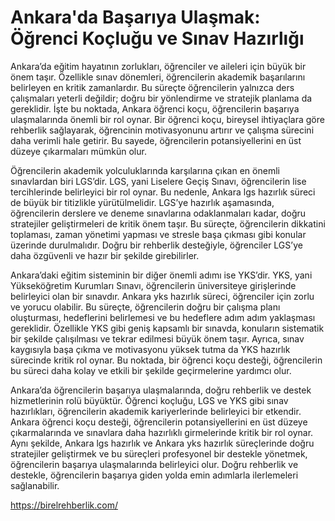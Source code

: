 # Ankara'da Başarıya Ulaşmak: Öğrenci Koçluğu ve Sınav Hazırlığı

Ankara’da eğitim hayatının zorlukları, öğrenciler ve aileleri için büyük bir önem taşır. Özellikle sınav dönemleri, öğrencilerin akademik başarılarını belirleyen en kritik zamanlardır. Bu süreçte öğrencilerin yalnızca ders çalışmaları yeterli değildir; doğru bir yönlendirme ve stratejik planlama da gereklidir. İşte bu noktada, Ankara öğrenci koçu, öğrencilerin başarıya ulaşmalarında önemli bir rol oynar. Bir öğrenci koçu, bireysel ihtiyaçlara göre rehberlik sağlayarak, öğrencinin motivasyonunu artırır ve çalışma sürecini daha verimli hale getirir. Bu sayede, öğrencilerin potansiyellerini en üst düzeye çıkarmaları mümkün olur.

Öğrencilerin akademik yolculuklarında karşılarına çıkan en önemli sınavlardan biri LGS’dir. LGS, yani Liselere Geçiş Sınavı, öğrencilerin lise tercihlerinde belirleyici bir rol oynar. Bu nedenle, Ankara lgs hazırlık süreci de büyük bir titizlikle yürütülmelidir. LGS’ye hazırlık aşamasında, öğrencilerin derslere ve deneme sınavlarına odaklanmaları kadar, doğru stratejiler geliştirmeleri de kritik önem taşır. Bu süreçte, öğrencilerin dikkatini toplaması, zaman yönetimi yapması ve stresle başa çıkması gibi konular üzerinde durulmalıdır. Doğru bir rehberlik desteğiyle, öğrenciler LGS’ye daha özgüvenli ve hazır bir şekilde girebilirler.

Ankara’daki eğitim sisteminin bir diğer önemli adımı ise YKS’dir. YKS, yani Yükseköğretim Kurumları Sınavı, öğrencilerin üniversiteye girişlerinde belirleyici olan bir sınavdır. Ankara yks hazırlık süreci, öğrenciler için zorlu ve yorucu olabilir. Bu süreçte, öğrencilerin doğru bir çalışma planı oluşturması, hedeflerini belirlemesi ve bu hedeflere adım adım yaklaşması gereklidir. Özellikle YKS gibi geniş kapsamlı bir sınavda, konuların sistematik bir şekilde çalışılması ve tekrar edilmesi büyük önem taşır. Ayrıca, sınav kaygısıyla başa çıkma ve motivasyonu yüksek tutma da YKS hazırlık sürecinde kritik rol oynar. Bu noktada, bir öğrenci koçu desteği, öğrencilerin bu süreci daha kolay ve etkili bir şekilde geçirmelerine yardımcı olur.

Ankara’da öğrencilerin başarıya ulaşmalarında, doğru rehberlik ve destek hizmetlerinin rolü büyüktür. Öğrenci koçluğu, LGS ve YKS gibi sınav hazırlıkları, öğrencilerin akademik kariyerlerinde belirleyici bir etkendir. Ankara öğrenci koçu desteği, öğrencilerin potansiyellerini en üst düzeye çıkarmalarında ve sınavlara daha hazırlıklı girmelerinde kritik bir rol oynar. Aynı şekilde, Ankara lgs hazırlık ve Ankara yks hazırlık süreçlerinde doğru stratejiler geliştirmek ve bu süreçleri profesyonel bir destekle yönetmek, öğrencilerin başarıya ulaşmalarında belirleyici olur. Doğru rehberlik ve destekle, öğrencilerin başarıya giden yolda emin adımlarla ilerlemeleri sağlanabilir.

https://birelrehberlik.com/

